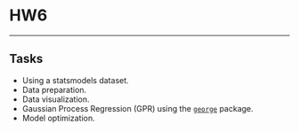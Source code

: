 # HW6

---

## Tasks

- Using a statsmodels dataset.
- Data preparation.
- Data visualization.
- Gaussian Process Regression (GPR) using the [`george`](https://www.statsmodels.org/devel/datasets/generated/elnino.html) package.
- Model optimization.
